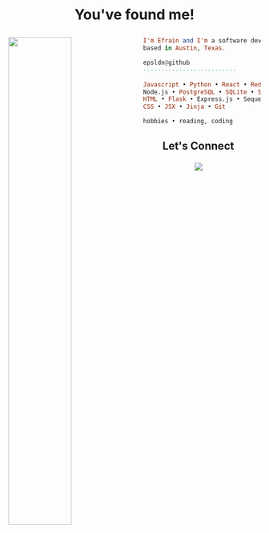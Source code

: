 <h1 align="center">
  <p> You've found me!</p>
</h1>


<img src="https://wallpaperaccess.com/full/869923.gif" width="50%" img align="left"/>

```haskell
  I'm Efrain and I'm a software developer
  based in Austin, Texas.

  epsldn@github
  --------------------------

  Javascript • Python • React • Redux •
  Node.js • PostgreSQL • SQLite • SQLAlchemy
  HTML • Flask • Express.js • Sequelize.js •
  CSS • JSX • Jinja • Git

  hobbies • reading, coding

```
<h2 align="center">
  <p> Let's Connect </p>
</21>

<img src="https://www.google.com/url?sa=i&url=https%3A%2F%2Fwww.chilipeppermadness.com%2Frecipes%2Fold-bay-seasoning%2F&psig=AOvVaw1yN_YAgSBAqMWi9U09TkLI&ust=1673651416446000&source=images&cd=vfe&ved=0CA4QjRxqFwoTCPjZxf6Tw_wCFQAAAAAdAAAAABAE"/>
